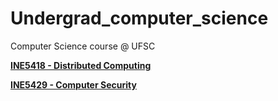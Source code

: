 # Undergrad_computer_science
Computer Science course @ UFSC

[**INE5418 - Distributed Computing**](https://github.com/EffectRenan/Undergrad_computer_science/tree/INE5418)

[**INE5429 - Computer Security**](https://github.com/EffectRenan/Undergrad_computer_science/tree/INE5429)
